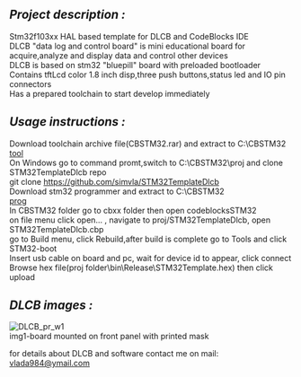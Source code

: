 ## *Project description :*

Stm32f103xx HAL based template for DLCB and CodeBlocks IDE  
DLCB "data log and control board" is mini educational board for acquire,analyze and display data and control other devices  
DLCB is based on stm32 "bluepill" board with preloaded bootloader  
Contains tftLcd color 1.8 inch disp,three push buttons,status led and IO pin connectors   
Has a prepared toolchain to start develop immediately

## *Usage instructions :*

Download toolchain archive file(CBSTM32.rar) and extract to C:\CBSTM32  
[tool](http://www.mediafire.com/file/1up08iaxh97kk4d/CBSTM32.rar/file)  
On Windows go to command promt,switch to C:\CBSTM32\proj and clone STM32TemplateDlcb repo  
git clone https://github.com/simvla/STM32TemplateDlcb  
Download stm32 programmer and extract to C:\CBSTM32  
[prog](https://libstock.mikroe.com/projects/download/1862/10967/1531996605_mikrobootloader_other_other.zip)  
In CBSTM32 folder go to cbxx folder then open codeblocksSTM32  
on file menu click open... , navigate to proj/STM32TemplateDlcb, open STM32TemplateDlcb.cbp  
go to Build menu, click Rebuild,after build is complete go to Tools and click STM32-boot  
Insert usb cable on board and pc, wait for device id to appear, click connect  
Browse hex file(proj folder\bin\Release\STM32Template.hex) then click upload  

## *DLCB images :*  

![DLCB_pr_w1](https://user-images.githubusercontent.com/50554409/57645231-1ea6e180-75be-11e9-88b3-cb45adcaf1ad.png)  
img1-board mounted on front panel with printed mask  



for details about DLCB and software contact me on mail: vlada984@ymail.com



